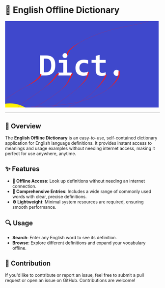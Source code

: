 # 📘 English Offline Dictionary

<a href="url"><img src="https://github.com/iam-aydin/English-To-English-Dictionary/blob/0acd7257efebb1e85c00149706ea443aaff8f161/splash.png" height="auto" width="500"></a>

---

## 🌟 Overview
The **English Offline Dictionary** is an easy-to-use, self-contained dictionary application for English language definitions. It provides instant access to meanings and usage examples without needing internet access, making it perfect for use anywhere, anytime.

## ✨ Features
- **📴 Offline Access**: Look up definitions without needing an internet connection.
- **📖 Comprehensive Entries**: Includes a wide range of commonly used words with clear, precise definitions.
- **⚙️ Lightweight**: Minimal system resources are required, ensuring smooth performance.

## 🔍 Usage
- **Search**: Enter any English word to see its definition.
- **Browse**: Explore different definitions and expand your vocabulary offline.

## 🤝 Contribution
If you'd like to contribute or report an issue, feel free to submit a pull request or open an issue on GitHub. Contributions are welcome!
